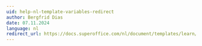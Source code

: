 ```yaml
---
uid: help-nl-template-variables-redirect
author: Bergfrid Dias
date: 07.11.2024
language: nl
redirect_url: https://docs.superoffice.com/nl/document/templates/learn/template-variables.html
---
```

